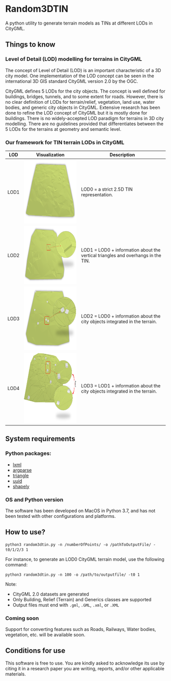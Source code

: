 # Random3DTIN
A python utility to generate terrain models as TINs at different LODs in CityGML.

Things to know
---------------

### Level of Detail (LOD) modelling for terrains in CityGML

The concept of Level of Detail (LOD) is an important characteristic of a 3D city model. One implementation of the LOD concept can be seen in the international 3D GIS standard CityGML version 2.0 by the OGC.

CityGML defines 5 LODs for the city objects.
The concept is well defined for buildings, bridges, tunnels, and to some extent for roads. However, there is no clear definition of LODs for terrain/relief, vegetation, land use, water bodies, and generic city objects in CityGML. Extensive research has been done to refine the LOD concept of CityGML but it is mostly done for buildings. There is no widely-accepted LOD paradigm for terrains in 3D city modelling. There are no guidelines provided that differentiates between the 5 LODs for the terrains at geometry and semantic level.

### Our framework for TIN terrain LODs in CityGML

| LOD  | Visualization | Description |
| ------------- | ------------- | ------------- |
| LOD1  | <img src="figures/lod0.png" width="300" height="200"> | LOD0 = a strict 2.5D TIN representation.|
| LOD2  | <img src="figures/lod1.png" width="300" height="180"> | LOD1 = LOD0 + information about the vertical triangles and overhangs in the TIN. |
| LOD3  | <img src="figures/lod2.png" width="300" height="200"> | LOD2 = LOD0 + information about the city objects integrated in the terrain. |
| LOD4  | <img src="figures/lod3.png" width="300" height="220"> |LOD3 = LOD1 + information about the city objects integrated in the terrain.|


System requirements
---------------------

### Python packages:

+ [lxml](http://lxml.de)
+ [argparse](https://docs.python.org/3/library/argparse.html)
+ [triangle](https://pypi.org/project/triangle/)
+ [uuid](https://docs.python.org/3/library/uuid.html)
+ [shapely](https://pypi.org/project/Shapely/)

### OS and Python version

The software has been developed on MacOS in Python 3.7, and has not been tested with other configurations and platforms.

How to use?
-----------

```
python3 random3dtin.py -n /numberOfPoints/ -o /pathToOutputFile/ -t0/1/2/3 1
```

For instance, to generate an LOD0 CityGML terrain model, use the following command:

```
python3 random3dtin.py -n 100 -o /path/to/outputfile/ -t0 1
```


Note:

+ CityGML 2.0 datasets are generated
+ Only Building, Relief (Terrain) and Generics classes are supported
+ Output files must end with `.gml`, `.GML`, `.xml`, or `.XML`


### Coming soon
Support for converting features such as Roads, Railways, Water bodies, vegetation, etc. will be available soon.

Conditions for use
---------------------
This software is free to use. You are kindly asked to acknowledge its use by citing it in a research paper you are writing, reports, and/or other applicable materials.
